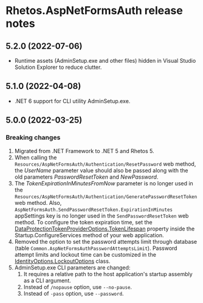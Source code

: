 # Rhetos.AspNetFormsAuth release notes

## 5.2.0 (2022-07-06)

* Runtime assets (AdminSetup.exe and other files) hidden in Visual Studio Solution Explorer to reduce clutter.

## 5.1.0 (2022-04-08)

* .NET 6 support for CLI utility AdminSetup.exe.

## 5.0.0 (2022-03-25)

### Breaking changes

1. Migrated from .NET Framework to .NET 5 and Rhetos 5.
2. When calling the `Resources/AspNetFormsAuth/Authentication/ResetPassword` web method,
   the *UserName* parameter value should also be passed along with the old parameters *PasswordResetToken* and *NewPassword*.
3. The *TokenExpirationInMinutesFromNow* parameter is no longer used in the `Resources/AspNetFormsAuth/Authentication/GeneratePasswordResetToken` web method.
   Also, `AspNetFormsAuth.SendPasswordResetToken.ExpirationInMinutes` appSettings key is no longer used in the `SendPasswordResetToken` web method.
   To configure the token expiration time, set
   the [DataProtectionTokenProviderOptions.TokenLifespan](https://docs.microsoft.com/en-us/dotnet/api/microsoft.aspnetcore.identity.dataprotectiontokenprovideroptions.tokenlifespan?view=aspnetcore-5.0)
   property inside the Startup.ConfigureServices method of your web application.
4. Removed the option to set the password attempts limit through database (table `Common.AspNetFormsAuthPasswordAttemptsLimit`).
   Password attempt limits and lockout time can be customized in
   the [IdentityOptions.LockoutOptions](https://docs.microsoft.com/en-us/dotnet/api/microsoft.aspnetcore.identity.identityoptions.lockout?view=aspnetcore-5.0#Microsoft_AspNetCore_Identity_IdentityOptions_Lockout)
   class.
5. AdminSetup.exe CLI parameters are changed:
   1. It requires a relative path to the host application's startup assembly as a CLI argument.
   2. Instead of `/nopause` option, use `--no-pause`.
   3. Instead of `-pass` option, use `--password`.
